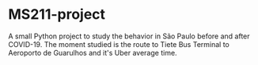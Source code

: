 # MS211-project
A small Python project to study the behavior in São Paulo before and after COVID-19. The moment studied is the route to Tiete Bus Terminal to Aeroporto de Guarulhos and it's Uber average time.
